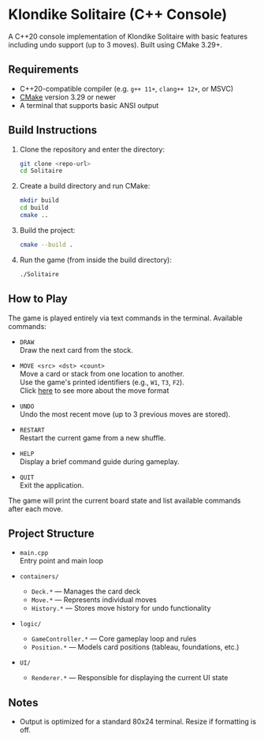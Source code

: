 # Klondike Solitaire (C++ Console)

A C++20 console implementation of Klondike Solitaire with basic features including undo support (up to 3 moves). Built using CMake 3.29+.

## Requirements

- C++20-compatible compiler (e.g. `g++ 11+`, `clang++ 12+`, or MSVC)
- [CMake](https://cmake.org/download/) version 3.29 or newer
- A terminal that supports basic ANSI output

## Build Instructions

1. Clone the repository and enter the directory:

    ```bash
    git clone <repo-url>
    cd Solitaire
    ```

2. Create a build directory and run CMake:

    ```bash
    mkdir build
    cd build
    cmake ..
    ```

3. Build the project:

    ```bash
    cmake --build .
    ```

4. Run the game (from inside the build directory):

    ```bash
    ./Solitaire
    ```

## How to Play

The game is played entirely via text commands in the terminal. Available commands:

- `DRAW`  
  Draw the next card from the stock.

- `MOVE <src> <dst> <count>`  
  Move a card or stack from one location to another.  
  Use the game's printed identifiers (e.g., `W1`, `T3`, `F2`).  
  Click [here](MOVE-FORMAT.md) to see more about the move format

- `UNDO`  
  Undo the most recent move (up to 3 previous moves are stored).

- `RESTART`  
  Restart the current game from a new shuffle.

- `HELP`  
  Display a brief command guide during gameplay.

- `QUIT`  
  Exit the application.

The game will print the current board state and list available commands after each move.

## Project Structure

- `main.cpp`  
  Entry point and main loop

- `containers/`
    - `Deck.*` — Manages the card deck
    - `Move.*` — Represents individual moves
    - `History.*` — Stores move history for undo functionality

- `logic/`
    - `GameController.*` — Core gameplay loop and rules
    - `Position.*` — Models card positions (tableau, foundations, etc.)

- `UI/`
    - `Renderer.*` — Responsible for displaying the current UI state

## Notes
- Output is optimized for a standard 80x24 terminal. Resize if formatting is off.